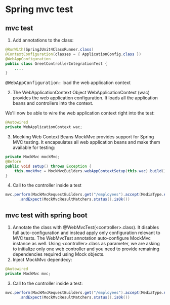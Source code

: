# Spring mvc test

## mvc test
1. Add annotations to the class:
```java
@RunWith(SpringJUnit4ClassRunner.class)
@ContextConfiguration(classes = { ApplicationConfig.class })
@WebAppConfiguration
public class GreetControllerIntegrationTest {
    ....
}
```

<kbd>@WebAppConfiguration:</kbd> load the web application context

2. The WebApplicationContext Object
WebApplicationContext (wac) provides the web application configuration. It loads all the application beans and controllers into the context.

We'll now be able to wire the web application context right into the test:

```java
@Autowired
private WebApplicationContext wac;
```

3. Mocking Web Context Beans
MockMvc provides support for Spring MVC testing. It encapsulates all web application beans and make them available for testing:

```java
private MockMvc mockMvc;
@Before
public void setup() throws Exception {
    this.mockMvc = MockMvcBuilders.webAppContextSetup(this.wac).build();
}
```

4. Call to the controller inside a test
```java
mvc.perform(MockMvcRequestBuilders.get("/employees").accept(MediaType.APPLICATION_JSON)))
      .andExpect(MockMvcResultMatchers.status().isOk())
```

## mvc test with spring boot

1. Annotate the class with @WebMvcTest(&lt;controller>.class). It disables full auto-configuration and instead apply only configuration relevant to MVC tests. The WebMvcTest annotation auto-configure MockMvc instance as well. Using &lt;controller>.class as parameter, we are asking to initialize only one web controller and you need to provide remaining dependencies required using Mock objects.
2. Inject MockMvc dependecy:
```java
@Autowired
private MockMvc mvc;
```
3. Call to the controller inside a test:
```java
mvc.perform(MockMvcRequestBuilders.get("/employees").accept(MediaType.APPLICATION_JSON)))
      .andExpect(MockMvcResultMatchers.status().isOk())
```
